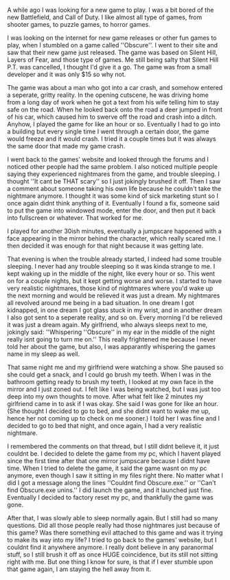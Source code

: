 A while ago I was looking for a new game to play. I was a bit bored of the new Battlefield, and Call of Duty. I like almost all type of games, from shooter games, to puzzle games, to horror games. 

I was looking on the internet for new game releases or other fun games to play, when I stumbled on a game called ''Obscure''. I went to their site and saw that their new game just released. The game was based on Silent Hill, Layers of Fear, and those type of games. Me still being salty that Silent Hill P.T. was cancelled, I thought I'd give it a go. The game was from a small developer and it was only $15 so why not.

The game was about a man who got into a car crash, and somehow entered a seperate, gritty reality. In the opening cutscene, he was driving home from a long day of work when he got a text from his wife telling him to stay safe on the road. When he looked back onto the road a deer jumped in front of his car, which caused him to swerve off the road and crash into a ditch. Anyhow, I played the game for like an hour or so. Eventually I had to go into a building but every single time I went through a certain door, the game would freeze and it would crash. I tried it a couple times but it was always the same door that made my game crash.

I went back to the games' website and looked through the forums and I noticed other people had the same problem. I also noticed multiple people saying they experienced nightmares from the game, and trouble sleeping. I thought ''It cant be THAT scary'' so I just jokingly brushed it off. Then I saw a comment about someone taking his own life because he couldn't take the nightmare anymore. I thought it was some kind of sick marketing stunt so I once again didnt think anything of it. Eventually I found a fix, someone said to put the game into windowed mode, enter the door, and then put it back into fullscreen or whatever. That worked for me.

I played for another 30ish minutes, eventually a jumpscare happened with a face appearing in the mirror behind the character, which really scared me. I then decided it was enough for that night because it was getting late.

That evening is when the trouble already started, I indeed had some trouble sleeping. I never had any trouble sleeping so it was kinda strange to me. I kept waking up in the middle of the night, like every hour or so. This went on for a couple nights, but it kept getting worse and worse. I started to have very realistic nightmares, those kind of nightmares where you'd wake up the next morning and would be relieved it was just a dream. My nightmares all revolved around me being in a bad situation. In one dream I got kidnapped, in one dream I got glass stuck in my wrist, and in another dream I also got sent to a seperate reality, and so on. Every morning I'd be relieved it was just a dream again. My girlfriend, who always sleeps next to me, jokingly said: ''Whispering ''Obscure'' in my ear in the middle of the night really isnt going to turn me on.'' This really frightened me because I never told her about the game, but also, I was apparantly whispering the games name in my sleep as well. 

That same night me and my girlfriend were watching a show. She paused so she could get a snack, and I could go brush my teeth. When I was in the bathroom getting ready to brush my teeth, I looked at my own face in the mirror and I just zoned out. I felt like I was being watched, but I was just too deep into my own thoughts to move. After what felt like 2 minutes my girlfriend came in to ask if I was okay. She said I was gone for like an hour. (She thought I decided to go to bed, and she didnt want to wake me up, hence her not coming up to check on me sooner.) I told her I was fine and I decided to go  to bed that night, and once again, I had a very realistic nightmare. 

I remembered the comments on that thread, but I still didnt believe it, it just couldnt be. I decided to delete the game from my pc, which I havent played since the first time after that one mirror jumpscare because I didnt have time. When I tried to delete the game, it said the game wasnt on my pc anymore, even though I saw it sitting in my files right there. No matter what I did I got a message along the lines ''Couldnt find Obscure.exe.'' or ''Can't find Obscure.exe unins.'' I did launch the game, and it launched just fine. Eventually I decided to factory reset my pc, and thankfully the game was gone. 

After that, I was slowly able to sleep normally again. But I still had so many questions. Did all those people really had those nightmares just because of this game? Was there something evil attached to this game and was it trying to make its way into my life? I tried to go back to the games' website, but I couldnt find it anywhere anymore. I really dont believe in any paranormal stuff, so I still brush it off as once HUGE coincidence, but its still not sitting right with me. But one thing I know for sure, is that if I ever stumble upon that game again, I am staying the hell away from it.